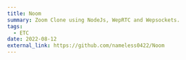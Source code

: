 ```yaml
---
title: Noom
summary: Zoom Clone using NodeJs, WepRTC and Wepsockets.
tags:
  - ETC
date: 2022-08-12
external_link: https://github.com/nameless0422/Noom
---
```

